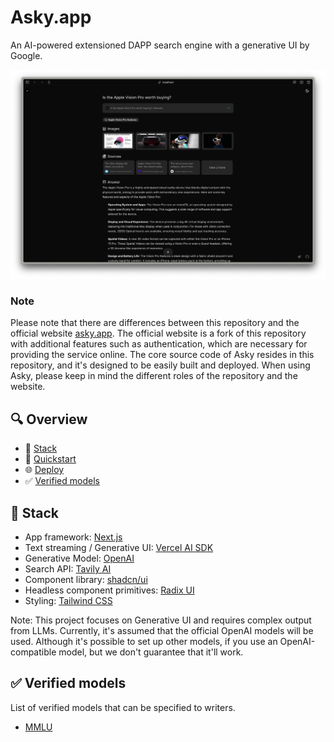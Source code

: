 # Asky.app

An AI-powered extensioned DAPP search engine with a generative UI by Google.

![capture](/public/capture-240404_blk.png)

### Note

Please note that there are differences between this repository and the official website [asky.app](asky.app). The official website is a fork of this repository with additional features such as authentication, which are necessary for providing the service online. The core source code of Asky resides in this repository, and it's designed to be easily built and deployed. When using Asky, please keep in mind the different roles of the repository and the website.

## 🔍 Overview

- 🧱 [Stack](#-stack)
- 🚀 [Quickstart](#-quickstart)
- 🌐 [Deploy](#-deploy)
- ✅ [Verified models](#-verified-models)

## 🧱 Stack

- App framework: [Next.js](https://nextjs.org/)
- Text streaming / Generative UI: [Vercel AI SDK](https://sdk.vercel.ai/docs)
- Generative Model: [OpenAI](https://openai.com/)
- Search API: [Tavily AI](https://tavily.com/)
- Component library: [shadcn/ui](https://ui.shadcn.com/)
- Headless component primitives: [Radix UI](https://www.radix-ui.com/)
- Styling: [Tailwind CSS](https://tailwindcss.com/)

Note: This project focuses on Generative UI and requires complex output from LLMs. Currently, it's assumed that the official OpenAI models will be used. Although it's possible to set up other models, if you use an OpenAI-compatible model, but we don't guarantee that it'll work.

## ✅ Verified models

List of verified models that can be specified to writers.


- [MMLU](https://en.wikipedia.org/wiki/MMLU)
